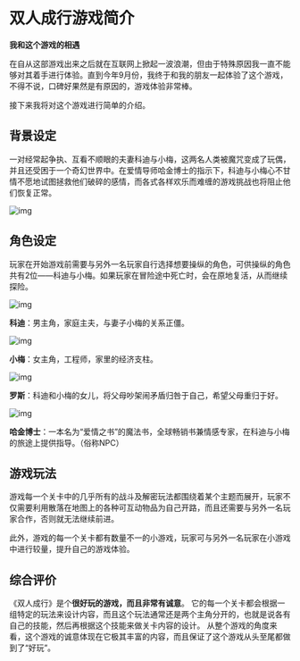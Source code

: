 # 双人成行游戏简介

**我和这个游戏的相遇**

在自从这部游戏出来之后就在互联网上掀起一波浪潮，但由于特殊原因我一直不能够对其着手进行体验。直到今年9月份，我终于和我的朋友一起体验了这个游戏，不得不说，口碑好果然是有原因的，游戏体验非常棒。

接下来我将对这个游戏进行简单的介绍。



## 背景设定

一对经常起争执、互看不顺眼的夫妻科迪与小梅，这两名人类被魔咒变成了玩偶，并且还受困于一个奇幻世界中。在爱情导师哈金博士的指示下，科迪与小梅心不甘情不愿地试图拯救他们破碎的感情，而各式各样欢乐而难缠的游戏挑战也将阻止他们恢复正常。

![img](http://rm7u3qogo.hn-bkt.clouddn.com/img/96dda144ad345982b2b761d4a8a626adcbef76092e60)



## 角色设定

玩家在开始游戏前需要与另外一名玩家自行选择想要操纵的角色，可供操纵的角色共有2位——科迪与小梅。如果玩家在冒险途中死亡时，会在原地复活，从而继续探险。

![img](http://rm7u3qogo.hn-bkt.clouddn.com/img/738b4710b912c8fcc3cecf4f58518545d688d53f8bad)

**科迪**：男主角，家庭主夫，与妻子小梅的关系正僵。

![img](http://rm7u3qogo.hn-bkt.clouddn.com/img/d50735fae6cd7b899e512801ab7655a7d933c995a0ad)

**小梅**：女主角，工程师，家里的经济支柱。

![img](http://rm7u3qogo.hn-bkt.clouddn.com/img/54fbb2fb43166d224f4a5b13e2711ef79052992274a3)

**罗斯**：科迪和小梅的女儿，将父母吵架闹矛盾归咎于自己，希望父母重归于好。

![img](http://rm7u3qogo.hn-bkt.clouddn.com/img/2cf5e0fe9925bc315c60e904fa8d9ab1cb134954da56)

**哈金博士**：一本名为“爱情之书”的魔法书，全球畅销书兼情感专家，在科迪与小梅的旅途上提供指导。（俗称NPC）



## 游戏玩法

游戏每一个关卡中的几乎所有的战斗及解密玩法都围绕着某个主题而展开，玩家不仅需要利用散落在地图上的各种可互动物品为自己开路，而且还需要与另外一名玩家合作，否则就无法继续前进。

此外，游戏的每一个关卡都有数量不一的小游戏，玩家可与另外一名玩家在小游戏中进行较量，提升自己的游戏体验。



## 综合评价

《双人成行》是个**很好玩的游戏，而且非常有诚意**。 它的每一个关卡都会根据一组特定的玩法来设计内容，而且这个玩法通常还是两个主角分开的，也就是说各有自己的技能，然后再根据这个技能来做关卡内容的设计。 从整个游戏的角度来看，这个游戏的诚意体现在它极其丰富的内容，而且保证了这个游戏从头至尾都做到了“好玩”。